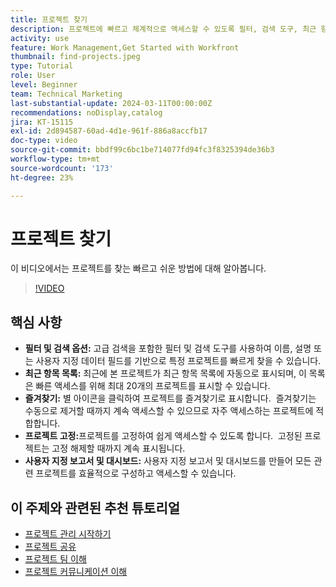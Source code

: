```yaml
---
title: 프로젝트 찾기
description: 프로젝트에 빠르고 체계적으로 액세스할 수 있도록 필터, 검색 도구, 최근 항목 목록, 즐겨찾기, 고정된 프로젝트 및 사용자 지정 보고서 또는 대시보드를 사용하여 프로젝트 관리를 간소화합니다.
activity: use
feature: Work Management,Get Started with Workfront
thumbnail: find-projects.jpeg
type: Tutorial
role: User
level: Beginner
team: Technical Marketing
last-substantial-update: 2024-03-11T00:00:00Z
recommendations: noDisplay,catalog
jira: KT-15115
exl-id: 2d894587-60ad-4d1e-961f-886a8accfb17
doc-type: video
source-git-commit: bbdf99c6bc1be714077fd94fc3f8325394de36b3
workflow-type: tm+mt
source-wordcount: '173'
ht-degree: 23%

---
```


# 프로젝트 찾기

이 비디오에서는 프로젝트를 찾는 빠르고 쉬운 방법에 대해 알아봅니다.

>[!VIDEO](https://video.tv.adobe.com/v/3439555/?quality=12&learn=on&enablevpops=1&captions=kor)

## 핵심 사항

* **필터 및 검색 옵션:** 고급 검색을 포함한 필터 및 검색 도구를 사용하여 이름, 설명 또는 사용자 지정 데이터 필드를 기반으로 특정 프로젝트를 빠르게 찾을 수 있습니다. &#x200B;
* **최근 항목 목록:** 최근에 본 프로젝트가 최근 항목 목록에 자동으로 표시되며, 이 목록은 빠른 액세스를 위해 최대 20개의 프로젝트를 표시할 수 있습니다. &#x200B;
* **즐겨찾기:** 별 아이콘을 클릭하여 프로젝트를 즐겨찾기로 표시합니다. &#x200B; 즐겨찾기는 수동으로 제거할 때까지 계속 액세스할 수 있으므로 자주 액세스하는 프로젝트에 적합합니다. &#x200B;
* **프로젝트 고정:**&#x200B;프로젝트를 고정하여 쉽게 액세스할 수 있도록 합니다. &#x200B; 고정된 프로젝트는 고정 해제할 때까지 계속 표시됩니다.
* **사용자 지정 보고서 및 대시보드:** 사용자 지정 보고서 및 대시보드를 만들어 모든 관련 프로젝트를 효율적으로 구성하고 액세스할 수 있습니다. &#x200B;


## 이 주제와 관련된 추천 튜토리얼

* [프로젝트 관리 시작하기](/help/manage-work/projects/getting-started-manage-a-project.md)
* [프로젝트 공유](/help/manage-work/projects/share-a-project.md)
* [프로젝트 팀 이해](/help/manage-work/projects/understand-the-project-team.md)
* [프로젝트 커뮤니케이션 이해](/help/manage-work/projects/understand-project-communication.md)
